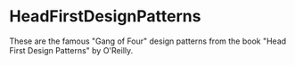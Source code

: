 # HeadFirstDesignPatterns

These are the famous "Gang of Four" design patterns from the book "Head First Design Patterns" by O'Reilly.